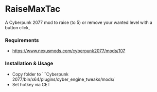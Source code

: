 # RaiseMaxTac
A Cyberpunk 2077 mod to raise (to 5) or remove your wanted level with a button click,

### Requirements
- https://www.nexusmods.com/cyberpunk2077/mods/107

### Installation & Usage
- Copy folder to ```Cyberpunk 2077/bin/x64/plugins/cyber_engine_tweaks/mods/
- Set hotkey via CET
